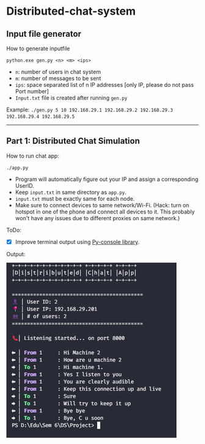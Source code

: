 # Distributed-chat-system

## Input file generator

How to generate inputfile

```
python.exe gen.py <n> <m> <ips>
```
 - `n`: number of users in chat system
 - `m`: number of messages to be sent
 - `ips`: space separated list of n IP addresses [only IP, please do not pass Port number]
 - `Input.txt` file is created after running `gen.py`

 Example:
 `./gen.py 5 10 192.168.29.1 192.168.29.2 192.168.29.3 192.168.29.4 192.168.29.5`

---

## Part 1: Distributed Chat Simulation

How to run chat app:
```
./app.py 
```
 - Program will automatically figure out your IP and assign a corresponding UserID.
 - Keep `input.txt` in same directory as `app.py`.
 - `input.txt` must be exactly same for each node.
 - Make sure to connect devices to same network/Wi-Fi. (Hack: turn on hotspot in one of the phone and connect all devices to it. This probably won't have any issues due to different proxies on same network.)

ToDo:

 - [X] Improve terminal output using [Py-console library](https://towardsdatascience.com/python-printing-colorful-outputs-with-ease-b4e2a183db7c).

Output:

<img src="Output.png">
